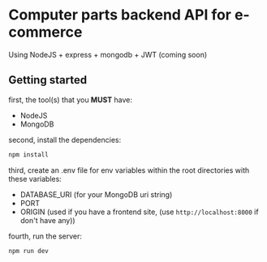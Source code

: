 # Computer parts backend API for e-commerce

Using NodeJS + express + mongodb + JWT (coming soon)

## Getting started

first, the tool(s) that you **MUST** have:
- NodeJS
- MongoDB

second, install the dependencies:
```bash
npm install
```

third, create an .env file for env variables within the root directories with these variables:
- DATABASE_URI (for your MongoDB uri string)
- PORT
- ORIGIN (used if you have a frontend site, (use `http://localhost:8000` if don't have any))

fourth, run the server:
```bash
npm run dev
```
